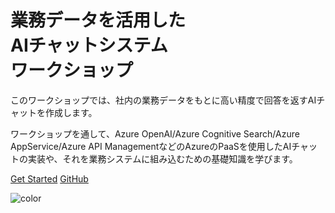 # 業務データを活用した<br>AIチャットシステム<br>ワークショップ


このワークショップでは、社内の業務データをもとに高い精度で回答を返すAIチャットを作成します。

ワークショップを通して、Azure OpenAI/Azure Cognitive Search/Azure AppService/Azure API ManagementなどのAzureのPaaSを使用したAIチャットの実装や、それを業務システムに組み込むための基礎知識を学びます。



[Get Started](#main)
[GitHub](https://github.com/asashiho/azure-search-openai-demo)


<!-- background color -->
![color](#f0f0f0)
